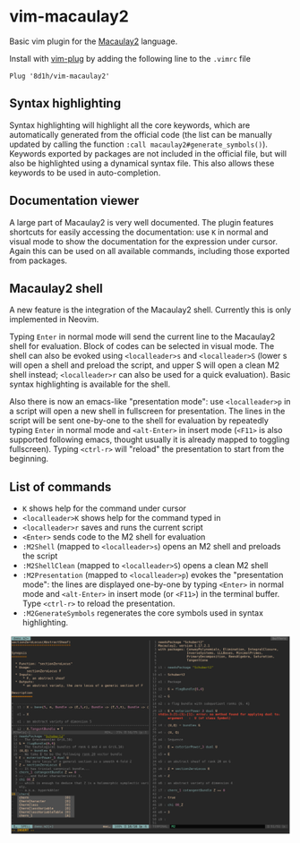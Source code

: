 # vim-macaulay2

Basic vim plugin for the [Macaulay2](http://macaulay2.com/) language.

Install with [vim-plug](https://github.com/junegunn/vim-plug) by adding the
following line to the `.vimrc` file
```
Plug '8d1h/vim-macaulay2'
```

## Syntax highlighting

Syntax highlighting will highlight all the core keywords, which are
automatically generated from the official code (the list can be manually
updated by calling the function `:call macaulay2#generate_symbols()`). Keywords
exported by packages are not included in the official file, but will also be
highlighted using a dynamical syntax file. This also allows these keywords to
be used in auto-completion.

## Documentation viewer

A large part of Macaulay2 is very well documented. The plugin features
shortcuts for easily accessing the documentation: use `K` in normal and visual
mode to show the documentation for the expression under cursor. Again this can
be used on all available commands, including those exported from packages.

## Macaulay2 shell

A new feature is the integration of the Macaulay2 shell. Currently this is only
implemented in Neovim.

Typing `Enter` in normal mode will send the current line to the Macaulay2 shell
for evaluation. Block of codes can be selected in visual mode. The shell can
also be evoked using `<localleader>s` and `<localleader>S` (lower s will open a
shell and preload the script, and upper S will open a clean M2 shell instead;
`<localleader>r` can also be used for a quick evaluation). Basic syntax
highlighting is available for the shell.

Also there is now an emacs-like "presentation mode": use `<localleader>p` in a
script will open a new shell in fullscreen for presentation. The lines in the
script will be sent one-by-one to the shell for evaluation by repeatedly typing
`Enter` in normal mode and `<alt-Enter>` in insert mode (`<F11>` is also
supported following emacs, thought usually it is already mapped to toggling
fullscreen). Typing `<ctrl-r>` will "reload" the presentation to start from
the beginning.

## List of commands
* `K` shows help for the command under cursor
* `<localleader>K` shows help for the command typed in
* `<localleader>r` saves and runs the current script
* `<Enter>` sends code to the M2 shell for evaluation
* `:M2Shell` (mapped to `<localleader>s`) opens an M2 shell and preloads the
  script
* `:M2ShellClean` (mapped to `<localleader>S`) opens a clean M2 shell
* `:M2Presentation` (mapped to `<localleader>p`) evokes the "presentation
  mode": the lines are displayed one-by-one by typing `<Enter>` in normal mode
  and `<alt-Enter>` in insert mode (or `<F11>`) in the terminal buffer. Type
  `<ctrl-r>` to reload the presentation.
* `:M2GenerateSymbols` regenerates the core symbols used in syntax
  highlighting.

[![](screenshot.png)](https://github.com/8d1h/vim-macaulay2/blob/master/screenshot.png?raw=true)
